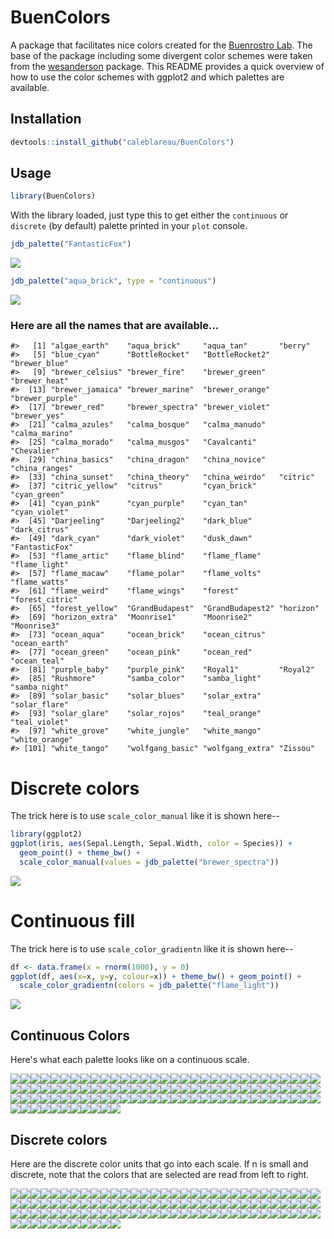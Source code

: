 <!-- README.md is generated from README.Rmd. Please edit that file -->
BuenColors
==========

A package that facilitates nice colors created for the [Buenrostro Lab](https://buenrostrolab.com). The base of the package including some divergent color schemes were taken from the [wesanderson](https://github.com/karthik/wesanderson) package. This README provides a quick overview of how to use the color schemes with ggplot2 and which palettes are available.

Installation
------------

``` r
devtools::install_github("caleblareau/BuenColors")
```

Usage
-----

``` r
library(BuenColors)
```

With the library loaded, just type this to get either the `continuous` or `discrete` (by default) palette printed in your `plot` console.

``` r
jdb_palette("FantasticFox")
```

![](figure/example-1.png)

``` r
jdb_palette("aqua_brick", type = "continuous")
```

![](figure/example-2.png)

### Here are all the names that are available...

    #>   [1] "algae_earth"    "aqua_brick"     "aqua_tan"       "berry"         
    #>   [5] "blue_cyan"      "BottleRocket"   "BottleRocket2"  "brewer_blue"   
    #>   [9] "brewer_celsius" "brewer_fire"    "brewer_green"   "brewer_heat"   
    #>  [13] "brewer_jamaica" "brewer_marine"  "brewer_orange"  "brewer_purple" 
    #>  [17] "brewer_red"     "brewer_spectra" "brewer_violet"  "brewer_yes"    
    #>  [21] "calma_azules"   "calma_bosque"   "calma_manudo"   "calma_marino"  
    #>  [25] "calma_morado"   "calma_musgos"   "Cavalcanti"     "Chevalier"     
    #>  [29] "china_basics"   "china_dragon"   "china_novice"   "china_ranges"  
    #>  [33] "china_sunset"   "china_theory"   "china_weirdo"   "citric"        
    #>  [37] "citric_yellow"  "citrus"         "cyan_brick"     "cyan_green"    
    #>  [41] "cyan_pink"      "cyan_purple"    "cyan_tan"       "cyan_violet"   
    #>  [45] "Darjeeling"     "Darjeeling2"    "dark_blue"      "dark_citrus"   
    #>  [49] "dark_cyan"      "dark_violet"    "dusk_dawn"      "FantasticFox"  
    #>  [53] "flame_artic"    "flame_blind"    "flame_flame"    "flame_light"   
    #>  [57] "flame_macaw"    "flame_polar"    "flame_volts"    "flame_watts"   
    #>  [61] "flame_weird"    "flame_wings"    "forest"         "forest_citric" 
    #>  [65] "forest_yellow"  "GrandBudapest"  "GrandBudapest2" "horizon"       
    #>  [69] "horizon_extra"  "Moonrise1"      "Moonrise2"      "Moonrise3"     
    #>  [73] "ocean_aqua"     "ocean_brick"    "ocean_citrus"   "ocean_earth"   
    #>  [77] "ocean_green"    "ocean_pink"     "ocean_red"      "ocean_teal"    
    #>  [81] "purple_baby"    "purple_pink"    "Royal1"         "Royal2"        
    #>  [85] "Rushmore"       "samba_color"    "samba_light"    "samba_night"   
    #>  [89] "solar_basic"    "solar_blues"    "solar_extra"    "solar_flare"   
    #>  [93] "solar_glare"    "solar_rojos"    "teal_orange"    "teal_violet"   
    #>  [97] "white_grove"    "white_jungle"   "white_mango"    "white_orange"  
    #> [101] "white_tango"    "wolfgang_basic" "wolfgang_extra" "Zissou"

Discrete colors
===============

The trick here is to use `scale_color_manual` like it is shown here--

``` r
library(ggplot2)
ggplot(iris, aes(Sepal.Length, Sepal.Width, color = Species)) + 
  geom_point() + theme_bw() + 
  scale_color_manual(values = jdb_palette("brewer_spectra"))
```

![](figure/grandbudapest-1.png)

Continuous fill
===============

The trick here is to use `scale_color_gradientn` like it is shown here--

``` r
df <- data.frame(x = rnorm(1000), y = 0)
ggplot(df, aes(x=x, y=y, colour=x)) + theme_bw() + geom_point() + 
  scale_color_gradientn(colors = jdb_palette("flame_light"))
```

![](figure/ggplotcont-1.png)

Continuous Colors
-----------------

Here's what each palette looks like on a continuous scale.

![](figure/printCont-1.png)![](figure/printCont-2.png)![](figure/printCont-3.png)![](figure/printCont-4.png)![](figure/printCont-5.png)![](figure/printCont-6.png)![](figure/printCont-7.png)![](figure/printCont-8.png)![](figure/printCont-9.png)![](figure/printCont-10.png)![](figure/printCont-11.png)![](figure/printCont-12.png)![](figure/printCont-13.png)![](figure/printCont-14.png)![](figure/printCont-15.png)![](figure/printCont-16.png)![](figure/printCont-17.png)![](figure/printCont-18.png)![](figure/printCont-19.png)![](figure/printCont-20.png)![](figure/printCont-21.png)![](figure/printCont-22.png)![](figure/printCont-23.png)![](figure/printCont-24.png)![](figure/printCont-25.png)![](figure/printCont-26.png)![](figure/printCont-27.png)![](figure/printCont-28.png)![](figure/printCont-29.png)![](figure/printCont-30.png)![](figure/printCont-31.png)![](figure/printCont-32.png)![](figure/printCont-33.png)![](figure/printCont-34.png)![](figure/printCont-35.png)![](figure/printCont-36.png)![](figure/printCont-37.png)![](figure/printCont-38.png)![](figure/printCont-39.png)![](figure/printCont-40.png)![](figure/printCont-41.png)![](figure/printCont-42.png)![](figure/printCont-43.png)![](figure/printCont-44.png)![](figure/printCont-45.png)![](figure/printCont-46.png)![](figure/printCont-47.png)![](figure/printCont-48.png)![](figure/printCont-49.png)![](figure/printCont-50.png)![](figure/printCont-51.png)![](figure/printCont-52.png)![](figure/printCont-53.png)![](figure/printCont-54.png)![](figure/printCont-55.png)![](figure/printCont-56.png)![](figure/printCont-57.png)![](figure/printCont-58.png)![](figure/printCont-59.png)![](figure/printCont-60.png)![](figure/printCont-61.png)![](figure/printCont-62.png)![](figure/printCont-63.png)![](figure/printCont-64.png)![](figure/printCont-65.png)![](figure/printCont-66.png)![](figure/printCont-67.png)![](figure/printCont-68.png)![](figure/printCont-69.png)![](figure/printCont-70.png)![](figure/printCont-71.png)![](figure/printCont-72.png)![](figure/printCont-73.png)![](figure/printCont-74.png)![](figure/printCont-75.png)![](figure/printCont-76.png)![](figure/printCont-77.png)![](figure/printCont-78.png)![](figure/printCont-79.png)![](figure/printCont-80.png)![](figure/printCont-81.png)![](figure/printCont-82.png)![](figure/printCont-83.png)![](figure/printCont-84.png)![](figure/printCont-85.png)![](figure/printCont-86.png)![](figure/printCont-87.png)![](figure/printCont-88.png)![](figure/printCont-89.png)![](figure/printCont-90.png)![](figure/printCont-91.png)![](figure/printCont-92.png)![](figure/printCont-93.png)![](figure/printCont-94.png)![](figure/printCont-95.png)![](figure/printCont-96.png)![](figure/printCont-97.png)![](figure/printCont-98.png)![](figure/printCont-99.png)![](figure/printCont-100.png)![](figure/printCont-101.png)![](figure/printCont-102.png)![](figure/printCont-103.png)![](figure/printCont-104.png)

Discrete colors
---------------

Here are the discrete color units that go into each scale. If n is small and discrete, note that the colors that are selected are read from left to right.

![](figure/printDiscrete-1.png)![](figure/printDiscrete-2.png)![](figure/printDiscrete-3.png)![](figure/printDiscrete-4.png)![](figure/printDiscrete-5.png)![](figure/printDiscrete-6.png)![](figure/printDiscrete-7.png)![](figure/printDiscrete-8.png)![](figure/printDiscrete-9.png)![](figure/printDiscrete-10.png)![](figure/printDiscrete-11.png)![](figure/printDiscrete-12.png)![](figure/printDiscrete-13.png)![](figure/printDiscrete-14.png)![](figure/printDiscrete-15.png)![](figure/printDiscrete-16.png)![](figure/printDiscrete-17.png)![](figure/printDiscrete-18.png)![](figure/printDiscrete-19.png)![](figure/printDiscrete-20.png)![](figure/printDiscrete-21.png)![](figure/printDiscrete-22.png)![](figure/printDiscrete-23.png)![](figure/printDiscrete-24.png)![](figure/printDiscrete-25.png)![](figure/printDiscrete-26.png)![](figure/printDiscrete-27.png)![](figure/printDiscrete-28.png)![](figure/printDiscrete-29.png)![](figure/printDiscrete-30.png)![](figure/printDiscrete-31.png)![](figure/printDiscrete-32.png)![](figure/printDiscrete-33.png)![](figure/printDiscrete-34.png)![](figure/printDiscrete-35.png)![](figure/printDiscrete-36.png)![](figure/printDiscrete-37.png)![](figure/printDiscrete-38.png)![](figure/printDiscrete-39.png)![](figure/printDiscrete-40.png)![](figure/printDiscrete-41.png)![](figure/printDiscrete-42.png)![](figure/printDiscrete-43.png)![](figure/printDiscrete-44.png)![](figure/printDiscrete-45.png)![](figure/printDiscrete-46.png)![](figure/printDiscrete-47.png)![](figure/printDiscrete-48.png)![](figure/printDiscrete-49.png)![](figure/printDiscrete-50.png)![](figure/printDiscrete-51.png)![](figure/printDiscrete-52.png)![](figure/printDiscrete-53.png)![](figure/printDiscrete-54.png)![](figure/printDiscrete-55.png)![](figure/printDiscrete-56.png)![](figure/printDiscrete-57.png)![](figure/printDiscrete-58.png)![](figure/printDiscrete-59.png)![](figure/printDiscrete-60.png)![](figure/printDiscrete-61.png)![](figure/printDiscrete-62.png)![](figure/printDiscrete-63.png)![](figure/printDiscrete-64.png)![](figure/printDiscrete-65.png)![](figure/printDiscrete-66.png)![](figure/printDiscrete-67.png)![](figure/printDiscrete-68.png)![](figure/printDiscrete-69.png)![](figure/printDiscrete-70.png)![](figure/printDiscrete-71.png)![](figure/printDiscrete-72.png)![](figure/printDiscrete-73.png)![](figure/printDiscrete-74.png)![](figure/printDiscrete-75.png)![](figure/printDiscrete-76.png)![](figure/printDiscrete-77.png)![](figure/printDiscrete-78.png)![](figure/printDiscrete-79.png)![](figure/printDiscrete-80.png)![](figure/printDiscrete-81.png)![](figure/printDiscrete-82.png)![](figure/printDiscrete-83.png)![](figure/printDiscrete-84.png)![](figure/printDiscrete-85.png)![](figure/printDiscrete-86.png)![](figure/printDiscrete-87.png)![](figure/printDiscrete-88.png)![](figure/printDiscrete-89.png)![](figure/printDiscrete-90.png)![](figure/printDiscrete-91.png)![](figure/printDiscrete-92.png)![](figure/printDiscrete-93.png)![](figure/printDiscrete-94.png)![](figure/printDiscrete-95.png)![](figure/printDiscrete-96.png)![](figure/printDiscrete-97.png)![](figure/printDiscrete-98.png)![](figure/printDiscrete-99.png)![](figure/printDiscrete-100.png)![](figure/printDiscrete-101.png)![](figure/printDiscrete-102.png)![](figure/printDiscrete-103.png)![](figure/printDiscrete-104.png)
